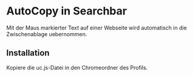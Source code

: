 # AutoCopy in Searchbar
Mit der Maus markierter Text auf einer Webseite wird automatisch in die Zwischenablage uebernommen.

## Installation
Kopiere die uc.js-Datei in den Chromeordner des Profils.